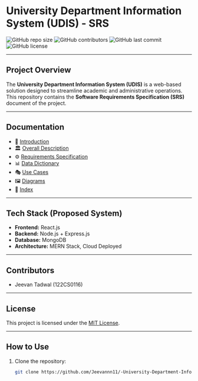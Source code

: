 #  University Department Information System (UDIS) - SRS

![GitHub repo size](https://img.shields.io/github/repo-size/Jeevannn11/-University-Department-Information-System-UDIS-?color=blue)
![GitHub contributors](https://img.shields.io/github/contributors/Jeevannn11/-University-Department-Information-System-UDIS-?color=green)
![GitHub last commit](https://img.shields.io/github/last-commit/Jeevannn11/-University-Department-Information-System-UDIS-?color=yellow)
![GitHub license](https://img.shields.io/github/license/Jeevannn11/-University-Department-Information-System-UDIS-?color=orange)

---

##  Project Overview
The **University Department Information System (UDIS)** is a web-based solution designed to streamline academic and administrative operations.  
This repository contains the **Software Requirements Specification (SRS)** document of the project.

---

##  Documentation
- 📖 [Introduction](docs/01-introduction.md)  
- 🏛 [Overall Description](docs/02-overall-description.md)  
- ⚙️ [Requirements Specification](docs/03-requirements-spec.md)  
- 📊 [Data Dictionary](docs/04-data-dictionary.md)  
- 🎭 [Use Cases](docs/05-use-cases.md)  
- 🖼 [Diagrams](docs/06-diagrams.md)  
- 📑 [Index](docs/07-index.md)  

---

##  Tech Stack (Proposed System)
- **Frontend:** React.js  
- **Backend:** Node.js + Express.js  
- **Database:** MongoDB  
- **Architecture:** MERN Stack, Cloud Deployed  

---

##  Contributors
  
- Jeevan Tadwal (122CS0116)  

---

##  License
This project is licensed under the [MIT License](LICENSE).

---

##  How to Use
1. Clone the repository:
   ```bash
   git clone https://github.com/Jeevannn11/-University-Department-Information-System-UDIS-.git

